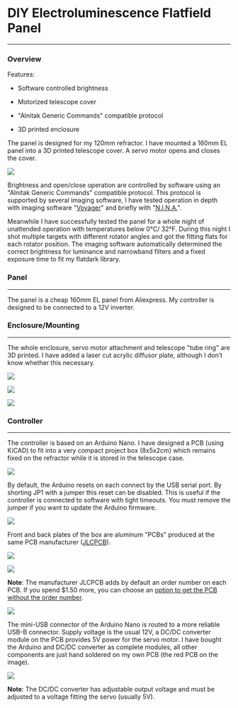 # DIY Electroluminescence Flatfield Panel

---

### Overview

Features:

- Software controlled brightness

- Motorized telescope cover

- "Alnitak Generic Commands" compatible protocol

- 3D printed enclosure

The panel is designed for my 120mm refractor. I have mounted a 160mm EL panel into a 3D printed telescope cover. A servo motor opens and closes the cover.

![](resources\images\IMG_9714.JPG)

Brightness and open/close operation are controlled by software using an "Alnitak Generic Commands" compatible protocol. This protocol is supported by several imaging software, I have tested operation in depth with imaging software "[Voyager](https://software.starkeeper.it/)" and briefly with "[N.I.N.A.](https://nighttime-imaging.eu/)".

Meanwhile I have successfully tested the panel for a whole night of unattended operation with temperatures below 0°C/ 32°F. During this night I shot multiple targets with different rotator angles and got the fitting flats for each rotator position. The imaging software automatically determined the correct brightness for luminance and narrowband filters and a fixed exposure time to fit my flatdark library.

### Panel

---

The panel is a cheap 160mm EL panel from Aliexpress. My controller is designed to be connected to a 12V inverter.

### Enclosure/Mounting

---

The whole enclosure, servo motor attachment and telescope "tube ring" are 3D printed. I have added a laser cut acrylic diffusor plate, although I don’t know whether this necessary.

![](resources\images\elflatpanel3dm1.png)

![](resources\images\elflatpanel3dm1b.png)

![](resources\images\elflatpanel3dm2.png)

### Controller

---

The controller is based on an Arduino Nano. I have designed a PCB (using KiCAD) to fit into a very compact project box (8x5x2cm) which remains fixed on the refractor while it is stored in the telescope case. 

![](resources\images\IMG_9479.jpg)

By default, the Arduino resets on each connect by the USB serial port. By shorting JP1 with a jumper this reset can be disabled. This is useful if the controller is connected to software with tight timeouts. You must remove the jumper if you want to update the Arduino firmware.

![](resources\images\ControllerOverview.jpg)

Front and back plates of the box are aluminum "PCBs" produced at the same PCB manufacturer ([JLCPCB](https://jlcpcb.com/)).

![](resources\images\IMG_9699.JPG)

![](resources\images\IMG_9700.jpg)

**Note**: The manufacturer JLCPCB adds by default an order number on each PCB. If you spend \$1.50 more, you can choose an [option to get the PCB without the order number](https://support.jlcpcb.com/article/28-how-to-put-jlc-production-id-at-a-specified-area-on-the-pcb).

![](resources\images\IMG_9481.jpg)

The mini-USB connector of the Arduino Nano is routed to a more reliable USB-B connector. Supply voltage is the usual 12V, a DC/DC converter module on the PCB provides 5V power for the servo motor. I have bought the Arduino and DC/DC converter as complete modules, all other components are just hand soldered on my own PCB (the red PCB on the image). 

![](resources\images\IMG_9696.JPG)

**Note**: The DC/DC converter has adjustable output voltage and must be adjusted to a voltage fitting the servo (usually 5V).
